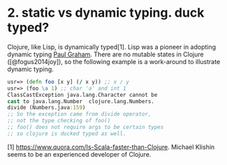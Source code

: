 # 2. static vs dynamic typing. duck typed?


Clojure, like Lisp, is dynamically typed[1]. Lisp was a pioneer in adopting dynamic typing [Paul Graham](http://www.paulgraham.com/icad.html). There are no mutable states in Clojure ([@fogus2014joy]), so the following example is a work-around to illustrate dynamic typing.


``` clj
usr=> (defn foo [x y] (/ x y)) ;; x / y
usr=> (foo \a 1) ;; char 'a' and int 1
ClassCastException java.lang.Character cannot be 
cast to java.lang.Number  clojure.lang.Numbers.
divide (Numbers.java:159)
;; So the exception came from divide operator,
;; not the type checking of foo()
;; foo() does not require args to be certain types
;; so clojure is ducked typed as well.
```
[1] <https://www.quora.com/Is-Scala-faster-than-Clojure>. Michael Klishin seems to be an experienced developer of Clojure.
